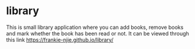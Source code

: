 # library
This is small library application where you can add books, remove books and mark whether the book has been read or not.
It can be viewed through this link  https://frankie-njie.github.io/library/
